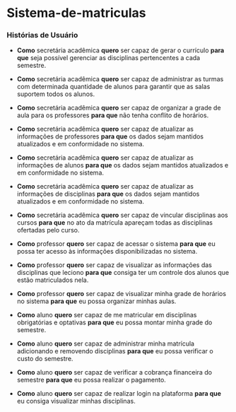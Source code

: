 # Sistema-de-matriculas

### Histórias de Usuário
* **Como** secretária acadêmica **quero** ser capaz de gerar o currículo **para que** seja possível gerenciar as disciplinas pertencentes a cada semestre.
* **Como** secretária acadêmica **quero** ser capaz de administrar as turmas com determinada quantidade de alunos para garantir que as salas suportem todos os alunos.
* **Como** secretária acadêmica **quero** ser capaz de organizar a grade de aula para os professores **para que** não tenha conflito de horários.
* **Como** secretária acadêmica **quero** ser capaz de atualizar as informações de professores **para que** os dados sejam mantidos atualizados e em conformidade no sistema.
* **Como** secretária acadêmica **quero** ser capaz de atualizar as informações de alunos **para que** os dados sejam mantidos atualizados e em conformidade no sistema.
* **Como** secretária acadêmica **quero** ser capaz de atualizar as informações de disciplinas **para que** os dados sejam mantidos atualizados e em conformidade no sistema.
* **Como** secretária acadêmica **quero** ser capaz de vincular disciplinas aos cursos **para que** no ato da matrícula apareçam todas as disciplinas ofertadas pelo curso.

* **Como** professor **quero** ser capaz de acessar o sistema **para que** eu possa ter acesso às informações disponibilizadas no sistema.
* **Como** professor **quero** ser capaz de visualizar as informações das disciplinas que leciono **para que** consiga ter um controle dos alunos que estão matriculados nela.
* **Como** professor **quero** ser capaz de visualizar minha grade de horários no sistema **para que** eu possa organizar minhas aulas.

* **Como** aluno **quero** ser capaz de me matricular em disciplinas obrigatórias e optativas **para que** eu possa montar minha grade do semestre.
* **Como** aluno **quero** ser capaz de administrar minha matrícula adicionando e removendo disciplinas **para que** eu possa verificar o custo do semestre.
* **Como** aluno **quero** ser capaz de verificar a cobrança financeira do semestre **para que** eu possa realizar o pagamento.
* **Como** aluno **quero** ser capaz de realizar login na plataforma **para que** eu consiga visualizar minhas disciplinas.
